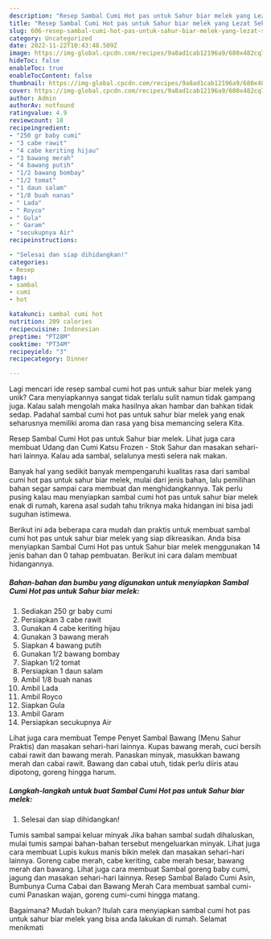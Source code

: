 ```yaml
---
description: "Resep Sambal Cumi Hot pas untuk Sahur biar melek yang Lezat Sekali"
title: "Resep Sambal Cumi Hot pas untuk Sahur biar melek yang Lezat Sekali"
slug: 606-resep-sambal-cumi-hot-pas-untuk-sahur-biar-melek-yang-lezat-sekali
category: Uncategorized
date: 2022-11-22T10:43:48.509Z
image: https://img-global.cpcdn.com/recipes/9a8ad1cab12196a9/680x482cq70/sambal-cumi-hot-pas-untuk-sahur-biar-melek-foto-resep-utama.jpg
hideToc: false
enableToc: true
enableTocContent: false
thumbnail: https://img-global.cpcdn.com/recipes/9a8ad1cab12196a9/680x482cq70/sambal-cumi-hot-pas-untuk-sahur-biar-melek-foto-resep-utama.jpg
cover: https://img-global.cpcdn.com/recipes/9a8ad1cab12196a9/680x482cq70/sambal-cumi-hot-pas-untuk-sahur-biar-melek-foto-resep-utama.jpg
author: Admin
authorAv: notfound
ratingvalue: 4.9
reviewcount: 18
recipeingredient:
- "250 gr baby cumi"
- "3 cabe rawit"
- "4 cabe keriting hijau"
- "3 bawang merah"
- "4 bawang putih"
- "1/2 bawang bombay"
- "1/2 tomat"
- "1 daun salam"
- "1/8 buah nanas"
- " Lada"
- " Royco"
- " Gula"
- " Garam"
- "secukupnya Air"
recipeinstructions:

- "Selesai dan siap dihidangkan!"
categories:
- Resep
tags:
- sambal
- cumi
- hot

katakunci: sambal cumi hot 
nutrition: 209 calories
recipecuisine: Indonesian
preptime: "PT28M"
cooktime: "PT34M"
recipeyield: "3"
recipecategory: Dinner

---
```





Lagi mencari ide resep sambal cumi hot pas untuk sahur biar melek yang unik? Cara menyiapkannya sangat tidak terlalu sulit namun tidak gampang juga. Kalau salah mengolah maka hasilnya akan hambar dan bahkan tidak sedap. Padahal sambal cumi hot pas untuk sahur biar melek yang enak seharusnya memiliki aroma dan rasa yang bisa memancing selera Kita.





Resep Sambal Cumi Hot pas untuk Sahur biar melek. Lihat juga cara membuat Udang dan Cumi Katsu Frozen - Stok Sahur dan masakan sehari-hari lainnya. Kalau ada sambal, selalunya mesti selera nak makan.

Banyak hal yang sedikit banyak mempengaruhi kualitas rasa dari sambal cumi hot pas untuk sahur biar melek, mulai dari jenis bahan, lalu pemilihan bahan segar sampai cara membuat dan menghidangkannya. Tak perlu pusing kalau mau menyiapkan sambal cumi hot pas untuk sahur biar melek enak di rumah, karena asal sudah tahu triknya maka hidangan ini bisa jadi suguhan istimewa.






Berikut ini ada beberapa cara mudah dan praktis untuk membuat sambal cumi hot pas untuk sahur biar melek yang siap dikreasikan. Anda bisa menyiapkan Sambal Cumi Hot pas untuk Sahur biar melek menggunakan 14 jenis bahan dan 0 tahap pembuatan. Berikut ini cara dalam membuat hidangannya.

<!--inarticleads1-->

##### Bahan-bahan dan bumbu yang digunakan untuk menyiapkan Sambal Cumi Hot pas untuk Sahur biar melek:

1. Sediakan 250 gr baby cumi
1. Persiapkan 3 cabe rawit
1. Gunakan 4 cabe keriting hijau
1. Gunakan 3 bawang merah
1. Siapkan 4 bawang putih
1. Gunakan 1/2 bawang bombay
1. Siapkan 1/2 tomat
1. Persiapkan 1 daun salam
1. Ambil 1/8 buah nanas
1. Ambil  Lada
1. Ambil  Royco
1. Siapkan  Gula
1. Ambil  Garam
1. Persiapkan secukupnya Air


Lihat juga cara membuat Tempe Penyet Sambal Bawang (Menu Sahur Praktis) dan masakan sehari-hari lainnya. Kupas bawang merah, cuci bersih cabai rawit dan bawang merah. Panaskan minyak, masukkan bawang merah dan cabai rawit. Bawang dan cabai utuh, tidak perlu diiris atau dipotong, goreng hingga harum. 

<!--inarticleads2-->

##### Langkah-langkah untuk buat Sambal Cumi Hot pas untuk Sahur biar melek:


1. Selesai dan siap dihidangkan!

Tumis sambal sampai keluar minyak Jika bahan sambal sudah dihaluskan, mulai tumis sampai bahan-bahan tersebut mengeluarkan minyak. Lihat juga cara membuat Lupis kukus manis bikin melek dan masakan sehari-hari lainnya. Goreng cabe merah, cabe keriting, cabe merah besar, bawang merah dan bawang. Lihat juga cara membuat Sambal goreng baby cumi, jagung dan masakan sehari-hari lainnya. Resep Sambal Balado Cumi Asin, Bumbunya Cuma Cabai dan Bawang Merah Cara membuat sambal cumi-cumi Panaskan wajan, goreng cumi-cumi hingga matang. 

Bagaimana? Mudah bukan? Itulah cara menyiapkan sambal cumi hot pas untuk sahur biar melek yang bisa anda lakukan di rumah. Selamat menikmati
